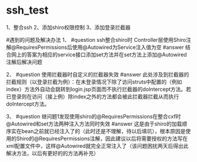# ssh_test
1、整合ssh
2、添加shiro权限控制
3、添加登录拦截器

#遇到的问题及解决办法
1、
#question
ssh整合shiro时 Controller层使用Shiro注解@RequiresPermissions后使用@Autowired为Service注入值为空
#answer
结合网上的答案为相应的service接口添加set方法并在set方法上添加@Autowired注解后解决问题

2、
#question
使用拦截器时自定义的拦截器失效
#answer
此处涉及到拦截器的拦截规则（以登录拦截为例）：在未登录情况下除了访问struts中配置的（例如<param name="excludeMethods">index</param>）方法外自动会跳转到login.jsp页面而不执行拦截器的doIntercept方法。若已登录则在访问（接上例）除index之外的方法都会被此拦截器拦截从而执行doIntercept方法。

3、
#question
继问题1发现使用shiro的@RequiresPermissions在整合cxf时@Autowired和set方法两种注入方法同时失效
#answer
这是由于shiro的加载顺序实在bean之前就已经注入了的（此时还是不理解，待以后填坑），根本原因是使用的Shiro的@RequiresPermissions注解，因此建议以后将需要授权的方法写在xml配置文件中，这样@Autowired就完全正常注入了（该问题困扰两天后得出此解决方法，以后有更好的的方法再补充）